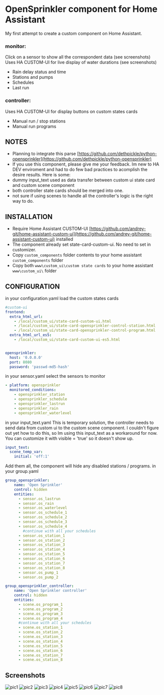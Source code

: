# OpenSprinkler component for Home Assistant

My first attempt to create a custom component on Home Assistant.

### monitor:
Click on a sensor to show all the correspondent data (see screenshots)
Uses HA CUSTOM-UI for live display of water durations (see screenshots)
- Rain delay status and time
- Stations and pumps
- Schedules
- Last run

### controller:
Uses HA CUSTOM-UI for display buttons on custom states cards
- Manual run / stop stations
- Manual run programs

## NOTES
  - Planning to integrate this parse [https://github.com/dethpickle/python-opensprinkler](https://github.com/dethpickle/python-opensprinkler)
  - If you use this component, please give me your feedback. Im new to HA DEV enviroment and had to do few bad practices to acomplish the desire results. Here is some:
  - dummy input_text used as data transfer between custom ui state card and custom scene component
  - both controller state cards should be merged into one.
  - not sure if using scenes to handle all the controller's logic is the right way to do.


## INSTALLATION
- Require Home Assistant CUSTOM-UI [https://github.com/andrey-git/home-assistant-custom-ui](https://github.com/andrey-git/home-assistant-custom-ui) installed
- The component already set state-card-custom-ui. No need to set in customizer.
- Copy `custom_components` folder contents to your home assistant `custom_components` folder
- Copy both `www\custom_ui\custom state cards` to your home assistant `www\custom_ui\` folder


## CONFIGURATION
  in your configuration.yaml
  load the custom states cards
  ```yaml
  #custom-ui
  frontend:
    extra_html_url:
      - /local/custom_ui/state-card-custom-ui.html
      - /local/custom_ui/state-card-opensprinkler-control-station.html
      - /local/custom_ui/state-card-opensprinkler-control-program.html
    extra_html_url_es5:
      - /local/custom_ui/state-card-custom-ui-es5.html


  opensprinkler:
    host: '0.0.0.0'
    port: 8080
    password: 'passwd-md5-hash'
```


in your sensor.yaml
select the sensors to monitor
```yaml
- platform: opensprinkler
  monitored_conditions:
    - opensprinkler_station
    - opensprinkler_schedule
    - opensprinkler_lastrun
    - opensprinkler_rain
    - opensprinkler_waterlevel
```

in your input_text.yaml
This is temporary solution, the controller needs to send data from custom ui to the custom scene component.
I couldn't figure out yet how to do this, so Im using this input_text as a workaround for now.  You can customize it with visible = 'true' so it doesn't show up.
```yaml
input_text:
  scene_temp_var:
    initial: 'off:1'
```


Add them all, the component will hide any disabled stations / programs.
  in your group.yaml
  ```yaml
  group_opensprinkler:
      name: 'Open Sprinkler'
      control: hidden
      entities:
        - sensor.os_lastrun
        - sensor.os_rain
        - sensor.os_waterlevel
        - sensor.os_schedule_1
        - sensor.os_schedule_2
        - sensor.os_schedule_3
        - sensor.os_schedule_4
          #continue with all your schedules
        - sensor.os_station_1
        - sensor.os_station_2
        - sensor.os_station_3
        - sensor.os_station_4
        - sensor.os_station_5
        - sensor.os_station_6
        - sensor.os_station_7
        - sensor.os_station_8
        - sensor.os_pump_1
        - sensor.os_pump_2

  group_opensprinkler_controller:
      name: 'Open Sprinkler controller'
      control: hidden
      entities:
        - scene.os_program_1
        - scene.os_program_2
        - scene.os_program_3
        - scene.os_program_4
        #continue with all your schedules
        - scene.os_station_1
        - scene.os_station_2
        - scene.os_station_3
        - scene.os_station_4
        - scene.os_station_5
        - scene.os_station_6
        - scene.os_station_7
        - scene.os_station_8
```


## Screenshots
![pic1](https://raw.githubusercontent.com/philmottin/ha-opensprinkler/master/os1.JPG)
![pic2](https://raw.githubusercontent.com/philmottin/ha-opensprinkler/master/os2.JPG)
![pic3](https://raw.githubusercontent.com/philmottin/ha-opensprinkler/master/os_controler.JPG)
![pic4](https://raw.githubusercontent.com/philmottin/ha-opensprinkler/master/os_prog1.JPG)
![pic5](https://raw.githubusercontent.com/philmottin/ha-opensprinkler/master/os_prog2.JPG)
![pic6](https://raw.githubusercontent.com/philmottin/ha-opensprinkler/master/os_station.JPG)
![pic7](https://raw.githubusercontent.com/philmottin/ha-opensprinkler/master/os_pump.JPG)
![pic8](https://raw.githubusercontent.com/philmottin/ha-opensprinkler/master/os_last_run.JPG)
